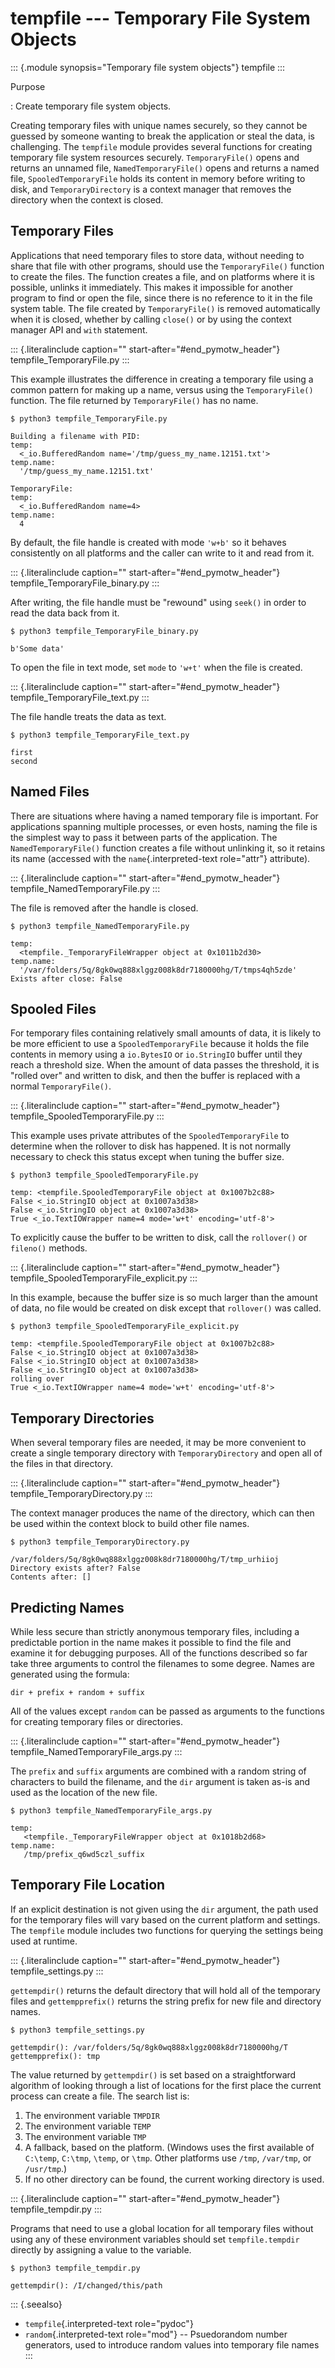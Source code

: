# tempfile \-\-- Temporary File System Objects

::: {.module synopsis="Temporary file system objects"} tempfile :::

Purpose

: Create temporary file system objects.

Creating temporary files with unique names securely, so they cannot be guessed by someone wanting to break the application or steal the data, is challenging. The `tempfile` module provides several functions for creating temporary file system resources securely. `TemporaryFile()` opens and returns an unnamed file, `NamedTemporaryFile()` opens and returns a named file, `SpooledTemporaryFile` holds its content in memory before writing to disk, and `TemporaryDirectory` is a context manager that removes the directory when the context is closed.

## Temporary Files

Applications that need temporary files to store data, without needing to share that file with other programs, should use the `TemporaryFile()` function to create the files. The function creates a file, and on platforms where it is possible, unlinks it immediately. This makes it impossible for another program to find or open the file, since there is no reference to it in the file system table. The file created by `TemporaryFile()` is removed automatically when it is closed, whether by calling `close()` or by using the context manager API and `with` statement.

::: {.literalinclude caption="" start-after="#end_pymotw_header"} tempfile_TemporaryFile.py :::

This example illustrates the difference in creating a temporary file using a common pattern for making up a name, versus using the `TemporaryFile()` function. The file returned by `TemporaryFile()` has no name.

```{.sourceCode .none}
$ python3 tempfile_TemporaryFile.py

Building a filename with PID:
temp:
  <_io.BufferedRandom name='/tmp/guess_my_name.12151.txt'>
temp.name:
  '/tmp/guess_my_name.12151.txt'

TemporaryFile:
temp:
  <_io.BufferedRandom name=4>
temp.name:
  4
```

By default, the file handle is created with mode `'w+b'` so it behaves consistently on all platforms and the caller can write to it and read from it.

::: {.literalinclude caption="" start-after="#end_pymotw_header"} tempfile_TemporaryFile_binary.py :::

After writing, the file handle must be \"rewound\" using `seek()` in order to read the data back from it.

```{.sourceCode .none}
$ python3 tempfile_TemporaryFile_binary.py

b'Some data'
```

To open the file in text mode, set `mode` to `'w+t'` when the file is created.

::: {.literalinclude caption="" start-after="#end_pymotw_header"} tempfile_TemporaryFile_text.py :::

The file handle treats the data as text.

```{.sourceCode .none}
$ python3 tempfile_TemporaryFile_text.py

first
second
```

## Named Files

There are situations where having a named temporary file is important. For applications spanning multiple processes, or even hosts, naming the file is the simplest way to pass it between parts of the application. The `NamedTemporaryFile()` function creates a file without unlinking it, so it retains its name (accessed with the `name`{.interpreted-text role="attr"} attribute).

::: {.literalinclude caption="" start-after="#end_pymotw_header"} tempfile_NamedTemporaryFile.py :::

The file is removed after the handle is closed.

```{.sourceCode .none}
$ python3 tempfile_NamedTemporaryFile.py

temp:
  <tempfile._TemporaryFileWrapper object at 0x1011b2d30>
temp.name:
  '/var/folders/5q/8gk0wq888xlggz008k8dr7180000hg/T/tmps4qh5zde'
Exists after close: False
```

## Spooled Files

For temporary files containing relatively small amounts of data, it is likely to be more efficient to use a `SpooledTemporaryFile` because it holds the file contents in memory using a `io.BytesIO` or `io.StringIO` buffer until they reach a threshold size. When the amount of data passes the threshold, it is \"rolled over\" and written to disk, and then the buffer is replaced with a normal `TemporaryFile()`.

::: {.literalinclude caption="" start-after="#end_pymotw_header"} tempfile_SpooledTemporaryFile.py :::

This example uses private attributes of the `SpooledTemporaryFile` to determine when the rollover to disk has happened. It is not normally necessary to check this status except when tuning the buffer size.

```{.sourceCode .none}
$ python3 tempfile_SpooledTemporaryFile.py

temp: <tempfile.SpooledTemporaryFile object at 0x1007b2c88>
False <_io.StringIO object at 0x1007a3d38>
False <_io.StringIO object at 0x1007a3d38>
True <_io.TextIOWrapper name=4 mode='w+t' encoding='utf-8'>
```

To explicitly cause the buffer to be written to disk, call the `rollover()` or `fileno()` methods.

::: {.literalinclude caption="" start-after="#end_pymotw_header"} tempfile_SpooledTemporaryFile_explicit.py :::

In this example, because the buffer size is so much larger than the amount of data, no file would be created on disk except that `rollover()` was called.

```{.sourceCode .none}
$ python3 tempfile_SpooledTemporaryFile_explicit.py

temp: <tempfile.SpooledTemporaryFile object at 0x1007b2c88>
False <_io.StringIO object at 0x1007a3d38>
False <_io.StringIO object at 0x1007a3d38>
False <_io.StringIO object at 0x1007a3d38>
rolling over
True <_io.TextIOWrapper name=4 mode='w+t' encoding='utf-8'>
```

## Temporary Directories

When several temporary files are needed, it may be more convenient to create a single temporary directory with `TemporaryDirectory` and open all of the files in that directory.

::: {.literalinclude caption="" start-after="#end_pymotw_header"} tempfile_TemporaryDirectory.py :::

The context manager produces the name of the directory, which can then be used within the context block to build other file names.

```{.sourceCode .none}
$ python3 tempfile_TemporaryDirectory.py

/var/folders/5q/8gk0wq888xlggz008k8dr7180000hg/T/tmp_urhiioj
Directory exists after? False
Contents after: []
```

## Predicting Names

While less secure than strictly anonymous temporary files, including a predictable portion in the name makes it possible to find the file and examine it for debugging purposes. All of the functions described so far take three arguments to control the filenames to some degree. Names are generated using the formula:

```{.sourceCode .none}
dir + prefix + random + suffix
```

All of the values except `random` can be passed as arguments to the functions for creating temporary files or directories.

::: {.literalinclude caption="" start-after="#end_pymotw_header"} tempfile_NamedTemporaryFile_args.py :::

The `prefix` and `suffix` arguments are combined with a random string of characters to build the filename, and the `dir` argument is taken as-is and used as the location of the new file.

```{.sourceCode .none}
$ python3 tempfile_NamedTemporaryFile_args.py

temp:
   <tempfile._TemporaryFileWrapper object at 0x1018b2d68>
temp.name:
   /tmp/prefix_q6wd5czl_suffix
```

## Temporary File Location

If an explicit destination is not given using the `dir` argument, the path used for the temporary files will vary based on the current platform and settings. The `tempfile` module includes two functions for querying the settings being used at runtime.

::: {.literalinclude caption="" start-after="#end_pymotw_header"} tempfile_settings.py :::

`gettempdir()` returns the default directory that will hold all of the temporary files and `gettempprefix()` returns the string prefix for new file and directory names.

```{.sourceCode .none}
$ python3 tempfile_settings.py

gettempdir(): /var/folders/5q/8gk0wq888xlggz008k8dr7180000hg/T
gettempprefix(): tmp
```

The value returned by `gettempdir()` is set based on a straightforward algorithm of looking through a list of locations for the first place the current process can create a file. The search list is:

1.  The environment variable `TMPDIR`
2.  The environment variable `TEMP`
3.  The environment variable `TMP`
4.  A fallback, based on the platform. (Windows uses the first available of `C:\temp`, `C:\tmp`, `\temp`, or `\tmp`. Other platforms use `/tmp`, `/var/tmp`, or `/usr/tmp`.)
5.  If no other directory can be found, the current working directory is used.

::: {.literalinclude caption="" start-after="#end_pymotw_header"} tempfile_tempdir.py :::

Programs that need to use a global location for all temporary files without using any of these environment variables should set `tempfile.tempdir` directly by assigning a value to the variable.

```{.sourceCode .none}
$ python3 tempfile_tempdir.py

gettempdir(): /I/changed/this/path
```

::: {.seealso}

- `tempfile`{.interpreted-text role="pydoc"}
- `random`{.interpreted-text role="mod"} \-- Psuedorandom number generators, used to introduce random values into temporary file names :::
